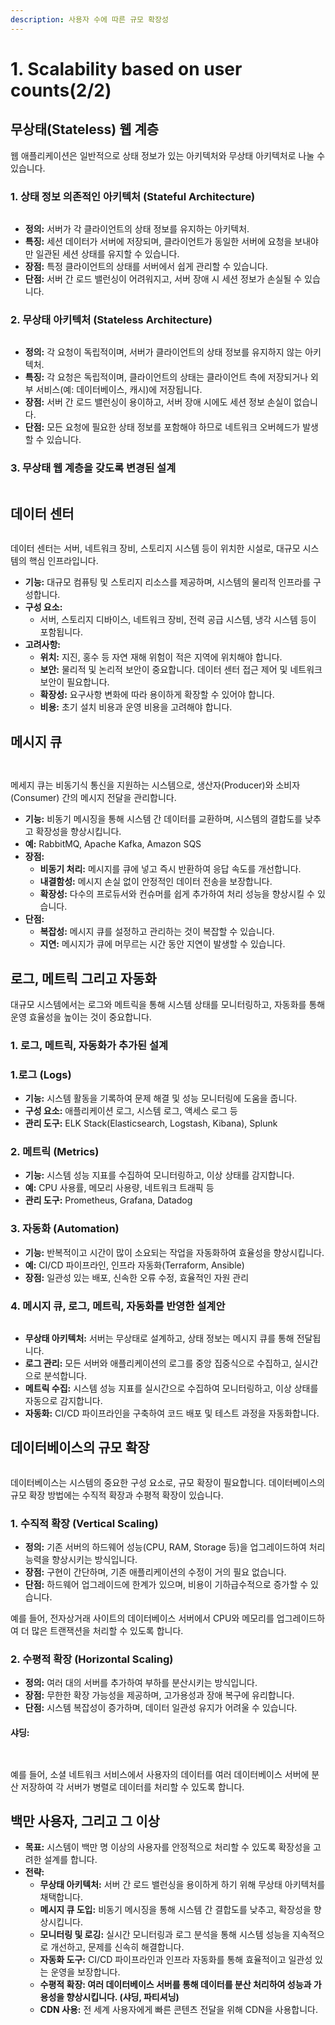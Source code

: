 ```yaml
---
description: 사용자 수에 따른 규모 확장성
---
```


# 1. Scalability based on user counts(2/2)

## **무상태(Stateless) 웹 계층**

웹 애플리케이션은 일반적으로 상태 정보가 있는 아키텍처와 무상태 아키텍처로 나눌 수 있습니다.

### **1. 상태 정보 의존적인 아키텍처 (Stateful Architecture)**

<figure><img src="../../.gitbook/assets/image (2) (1).png" alt=""><figcaption></figcaption></figure>

* **정의:** 서버가 각 클라이언트의 상태 정보를 유지하는 아키텍처.
* **특징:** 세션 데이터가 서버에 저장되며, 클라이언트가 동일한 서버에 요청을 보내야만 일관된 세션 상태를 유지할 수 있습니다.
* **장점:** 특정 클라이언트의 상태를 서버에서 쉽게 관리할 수 있습니다.
* **단점:** 서버 간 로드 밸런싱이 어려워지고, 서버 장애 시 세션 정보가 손실될 수 있습니다.

### **2. 무상태 아키텍처 (Stateless Architecture)**

<figure><img src="../../.gitbook/assets/image (1) (1) (1).png" alt=""><figcaption></figcaption></figure>

* **정의:** 각 요청이 독립적이며, 서버가 클라이언트의 상태 정보를 유지하지 않는 아키텍처.
* **특징:** 각 요청은 독립적이며, 클라이언트의 상태는 클라이언트 측에 저장되거나 외부 서비스(예: 데이터베이스, 캐시)에 저장됩니다.
* **장점:** 서버 간 로드 밸런싱이 용이하고, 서버 장애 시에도 세션 정보 손실이 없습니다.
* **단점:** 모든 요청에 필요한 상태 정보를 포함해야 하므로 네트워크 오버헤드가 발생할 수 있습니다.

### 3. 무상태 웹 계층을 갖도록 변경된 설계

<figure><img src="../../.gitbook/assets/image (2) (1) (1).png" alt=""><figcaption></figcaption></figure>

## **데이터 센터**

<figure><img src="../../.gitbook/assets/image (3) (1).png" alt=""><figcaption></figcaption></figure>

데이터 센터는 서버, 네트워크 장비, 스토리지 시스템 등이 위치한 시설로, 대규모 시스템의 핵심 인프라입니다.

* **기능:** 대규모 컴퓨팅 및 스토리지 리소스를 제공하며, 시스템의 물리적 인프라를 구성합니다.
* **구성 요소:**
  * 서버, 스토리지 디바이스, 네트워크 장비, 전력 공급 시스템, 냉각 시스템 등이 포함됩니다.
* **고려사항:**
  * **위치:** 지진, 홍수 등 자연 재해 위험이 적은 지역에 위치해야 합니다.
  * **보안:** 물리적 및 논리적 보안이 중요합니다. 데이터 센터 접근 제어 및 네트워크 보안이 필요합니다.
  * **확장성:** 요구사항 변화에 따라 용이하게 확장할 수 있어야 합니다.
  * **비용:** 초기 설치 비용과 운영 비용을 고려해야 합니다.

## **메시지 큐**

<figure><img src="../../.gitbook/assets/image (4) (1).png" alt=""><figcaption></figcaption></figure>

<figure><img src="../../.gitbook/assets/image (5) (1).png" alt=""><figcaption></figcaption></figure>

메세지 큐는 비동기식 통신을 지원하는 시스템으로, 생산자(Producer)와 소비자(Consumer) 간의 메시지 전달을 관리합니다.

* **기능:** 비동기 메시징을 통해 시스템 간 데이터를 교환하며, 시스템의 결합도를 낮추고 확장성을 향상시킵니다.
* **예:** RabbitMQ, Apache Kafka, Amazon SQS
* **장점:**
  * **비동기 처리:** 메시지를 큐에 넣고 즉시 반환하여 응답 속도를 개선합니다.
  * **내결함성:** 메시지 손실 없이 안정적인 데이터 전송을 보장합니다.
  * **확장성:** 다수의 프로듀서와 컨슈머를 쉽게 추가하여 처리 성능을 향상시킬 수 있습니다.
* **단점:**
  * **복잡성:** 메시지 큐를 설정하고 관리하는 것이 복잡할 수 있습니다.
  * **지연:** 메시지가 큐에 머무르는 시간 동안 지연이 발생할 수 있습니다.

## **로그, 메트릭 그리고 자동화**

대규모 시스템에서는 로그와 메트릭을 통해 시스템 상태를 모니터링하고, 자동화를 통해 운영 효율성을 높이는 것이 중요합니다.

### 1. 로그, 메트릭, 자동화가 추가된 설계

### **1.로그 (Logs)**

* **기능:** 시스템 활동을 기록하여 문제 해결 및 성능 모니터링에 도움을 줍니다.
* **구성 요소:** 애플리케이션 로그, 시스템 로그, 액세스 로그 등
* **관리 도구:** ELK Stack(Elasticsearch, Logstash, Kibana), Splunk

### **2. 메트릭 (Metrics)**

* **기능:** 시스템 성능 지표를 수집하여 모니터링하고, 이상 상태를 감지합니다.
* **예:** CPU 사용률, 메모리 사용량, 네트워크 트래픽 등
* **관리 도구:** Prometheus, Grafana, Datadog

### **3. 자동화 (Automation)**

* **기능:** 반복적이고 시간이 많이 소요되는 작업을 자동화하여 효율성을 향상시킵니다.
* **예:** CI/CD 파이프라인, 인프라 자동화(Terraform, Ansible)
* **장점:** 일관성 있는 배포, 신속한 오류 수정, 효율적인 자원 관리

### **4. 메시지 큐, 로그, 메트릭, 자동화를 반영한 설계안**

<figure><img src="../../.gitbook/assets/image (6) (1).png" alt=""><figcaption></figcaption></figure>

* **무상태 아키텍처:** 서버는 무상태로 설계하고, 상태 정보는 메시지 큐를 통해 전달됩니다.
* **로그 관리:** 모든 서버와 애플리케이션의 로그를 중앙 집중식으로 수집하고, 실시간으로 분석합니다.
* **메트릭 수집:** 시스템 성능 지표를 실시간으로 수집하여 모니터링하고, 이상 상태를 자동으로 감지합니다.
* **자동화:** CI/CD 파이프라인을 구축하여 코드 배포 및 테스트 과정을 자동화합니다.

## **데이터베이스의 규모 확장**

<figure><img src="../../.gitbook/assets/image (7) (1).png" alt=""><figcaption></figcaption></figure>

데이터베이스는 시스템의 중요한 구성 요소로, 규모 확장이 필요합니다. 데이터베이스의 규모 확장 방법에는 수직적 확장과 수평적 확장이 있습니다.

### **1. 수직적 확장 (Vertical Scaling)**

* **정의:** 기존 서버의 하드웨어 성능(CPU, RAM, Storage 등)을 업그레이드하여 처리 능력을 향상시키는 방식입니다.
* **장점:** 구현이 간단하며, 기존 애플리케이션의 수정이 거의 필요 없습니다.
* **단점:** 하드웨어 업그레이드에 한계가 있으며, 비용이 기하급수적으로 증가할 수 있습니다.

예를 들어, 전자상거래 사이트의 데이터베이스 서버에서 CPU와 메모리를 업그레이드하여 더 많은 트랜잭션을 처리할 수 있도록 합니다.

### **2. 수평적 확장 (Horizontal Scaling)**

* **정의:** 여러 대의 서버를 추가하여 부하를 분산시키는 방식입니다.
* **장점:** 무한한 확장 가능성을 제공하며, 고가용성과 장애 복구에 유리합니다.
* **단점:** 시스템 복잡성이 증가하며, 데이터 일관성 유지가 어려울 수 있습니다.

#### 샤딩:&#x20;

<figure><img src="../../.gitbook/assets/image (8).png" alt=""><figcaption></figcaption></figure>

<figure><img src="../../.gitbook/assets/image (96).png" alt=""><figcaption></figcaption></figure>

예를 들어, 소셜 네트워크 서비스에서 사용자의 데이터를 여러 데이터베이스 서버에 분산 저장하여 각 서버가 병렬로 데이터를 처리할 수 있도록 합니다.



## **백만 사용자, 그리고 그 이상**

* **목표:** 시스템이 백만 명 이상의 사용자를 안정적으로 처리할 수 있도록 확장성을 고려한 설계를 합니다.
* **전략:**
  * **무상태 아키텍처:** 서버 간 로드 밸런싱을 용이하게 하기 위해 무상태 아키텍처를 채택합니다.
  * **메시지 큐 도입:** 비동기 메시징을 통해 시스템 간 결합도를 낮추고, 확장성을 향상시킵니다.
  * **모니터링 및 로깅:** 실시간 모니터링과 로그 분석을 통해 시스템 성능을 지속적으로 개선하고, 문제를 신속히 해결합니다.
  * **자동화 도구:** CI/CD 파이프라인과 인프라 자동화를 통해 효율적이고 일관성 있는 운영을 보장합니다.
  * **수평적 확장: 여러 데이터베이스 서버를 통해 데이터를 분산 처리하여 성능과 가용성을 향상시킵니다. (샤딩, 파티셔닝)**
  * **CDN 사용:** 전 세계 사용자에게 빠른 콘텐츠 전달을 위해 CDN을 사용합니다.
